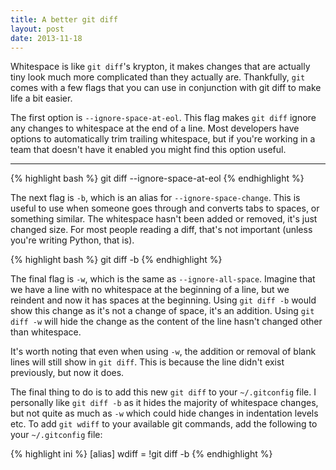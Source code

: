 ```yaml
---
title: A better git diff
layout: post
date: 2013-11-18
---
```


Whitespace is like `git diff`'s krypton, it makes changes that are actually tiny look much more complicated than they actually are. Thankfully, `git` comes with a few flags that you can use in conjunction with git diff to make life a bit easier.

The first option is `--ignore-space-at-eol`. This flag makes `git diff` ignore any changes to whitespace at the end of a line. Most developers have options to automatically trim trailing whitespace, but if you're working in a team that doesn't have it enabled you might find this option useful.

<hr />

{% highlight bash %}
  git diff --ignore-space-at-eol
{% endhighlight %}

The next flag is `-b`, which is an alias for `--ignore-space-change`. This is useful to use when someone goes through and converts tabs to spaces, or something similar. The whitespace hasn't been added or removed, it's just changed size. For most people reading a diff, that's not important (unless you're writing Python, that is).

{% highlight bash %}
  git diff -b
{% endhighlight %}

The final flag is `-w`, which is the same as `--ignore-all-space`. Imagine that we have a line with no whitespace at the beginning of a line, but we reindent and now it has spaces at the beginning. Using `git diff -b` would show this change as it's not a change of space, it's an addition. Using `git diff -w` will hide the change as the content of the line hasn't changed other than whitespace.

It's worth noting that even when using `-w`, the addition or removal of blank lines will still show in `git diff`. This is because the line didn't exist previously, but now it does.

The final thing to do is to add this new `git diff` to your `~/.gitconfig` file. I personally like `git diff -b` as it hides the majority of whitespace changes, but not quite as much as `-w` which could hide changes in indentation levels etc. To add `git wdiff` to your available git commands, add the following to your `~/.gitconfig` file:

{% highlight ini %}
[alias]
    wdiff = !git diff -b
{% endhighlight %}
